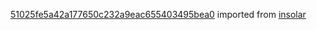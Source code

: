 [51025fe5a42a177650c232a9eac655403495bea0](https://github.com/insolar/insolar/commit/51025fe5a42a177650c232a9eac655403495bea0) imported from [insolar](https://github.com/insolar/insolar)
